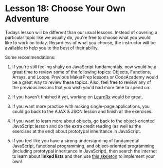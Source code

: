 # Lesson 18: Choose Your Own Adventure

Todays lesson will be different than our usual lessons. Instead of covering a particular topic like we usually do, you're free to choose what you would like to work on today. Regardless of what you choose, the instructor will be available to help you to the best of their ability.

Some recommendations:

1. If you're still feeling shaky on JavaScript fundamentals, now would be a great time to review some of the following topics: Objects, Functions, Arrays, and Loops. Previous MakerPrep lessons or CodeAcademy would be a great way to review these topics. Also, feel free to review any of the previous lessons that you wish you'd had more time to spend on.

2. If you haven't finished it yet, working on [LearnRx](http://reactivex.io/learnrx/) would be great.

3. If you want more practice with making single-page applications, you could go back to the AJAX & JSON lesson and finish all the exercises.

4. If you want to learn more about objects, go back to the object-oriented JavaScript lesson and do the extra credit reading (as well as the exercises at the end) about prototypal inheritance in JavaScript.

4. If you feel like you have a strong understanding of fundamental JavaScript, functional programming, and object-oriented programming (including prototypal inheritance in JavaScript), then search the internet to learn about **linked lists** and then use [this skeleton](resources/linked_list.js) to implement your own!